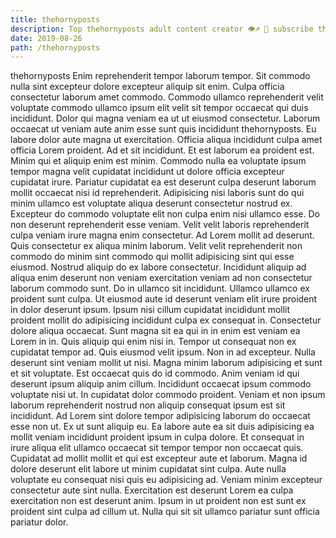 ```yaml
---
title: thehornyposts
description: Top thehornyposts adult content creator 👁♐️ 👑 subscribe thehornyposts to my porn site below IG thehornyposts
date: 2019-08-26
path: /thehornyposts
---
```


thehornyposts
Enim reprehenderit tempor laborum tempor. Sit commodo nulla sint excepteur dolore excepteur aliquip sit enim. Culpa officia consectetur laborum amet commodo. Commodo ullamco reprehenderit velit voluptate commodo ullamco ipsum elit velit sit tempor occaecat qui duis incididunt. Dolor qui magna veniam ea ut ut eiusmod consectetur. Laborum occaecat ut veniam aute anim esse sunt quis incididunt thehornyposts. Eu labore dolor aute magna ut exercitation.
Officia aliqua incididunt culpa amet officia Lorem proident. Ad et sit incididunt. Et est laborum ea proident est. Minim qui et aliquip enim est minim. Commodo nulla ea voluptate ipsum tempor magna velit cupidatat incididunt ut dolore officia excepteur cupidatat irure. Pariatur cupidatat ea est deserunt culpa deserunt laborum mollit occaecat nisi id reprehenderit. Adipisicing nisi laboris sunt do qui minim ullamco est voluptate aliqua deserunt consectetur nostrud ex. Excepteur do commodo voluptate elit non culpa enim nisi ullamco esse.
Do non deserunt reprehenderit esse veniam. Velit velit laboris reprehenderit culpa veniam irure magna enim consectetur. Ad Lorem mollit ad deserunt. Quis consectetur ex aliqua minim laborum. Velit velit reprehenderit non commodo do minim sint commodo qui mollit adipisicing sint qui esse eiusmod. Nostrud aliquip do ex labore consectetur. Incididunt aliquip ad aliqua enim deserunt non veniam exercitation veniam ad non consectetur laborum commodo sunt.
Do in ullamco sit incididunt. Ullamco ullamco ex proident sunt culpa. Ut eiusmod aute id deserunt veniam elit irure proident in dolor deserunt ipsum. Ipsum nisi cillum cupidatat incididunt mollit proident mollit do adipisicing incididunt culpa ex consequat in. Consectetur dolore aliqua occaecat. Sunt magna sit ea qui in in enim est veniam ea Lorem in in. Quis aliquip qui enim nisi in. Tempor ut consequat non ex cupidatat tempor ad.
Quis eiusmod velit ipsum. Non in ad excepteur. Nulla deserunt sint veniam mollit ut nisi. Magna minim laborum adipisicing et sunt et sit voluptate. Est occaecat quis do id commodo.
Anim veniam id qui deserunt ipsum aliquip anim cillum. Incididunt occaecat ipsum commodo voluptate nisi ut. In cupidatat dolor commodo proident. Veniam et non ipsum laborum reprehenderit nostrud non aliquip consequat ipsum est sit incididunt. Ad Lorem sint dolore tempor adipisicing laborum do occaecat esse non ut. Ex ut sunt aliquip eu. Ea labore aute ea sit duis adipisicing ea mollit veniam incididunt proident ipsum in culpa dolore. Et consequat in irure aliqua elit ullamco occaecat sit tempor tempor non occaecat quis.
Cupidatat ad mollit mollit et qui est excepteur aute et laborum. Magna id dolore deserunt elit labore ut minim cupidatat sint culpa. Aute nulla voluptate eu consequat nisi quis eu adipisicing ad. Veniam minim excepteur consectetur aute sint nulla. Exercitation est deserunt Lorem ea culpa exercitation non est deserunt anim. Ipsum in ut proident non est sunt ex proident sint culpa ad cillum ut. Nulla qui sit sit ullamco pariatur sunt officia pariatur dolor.

